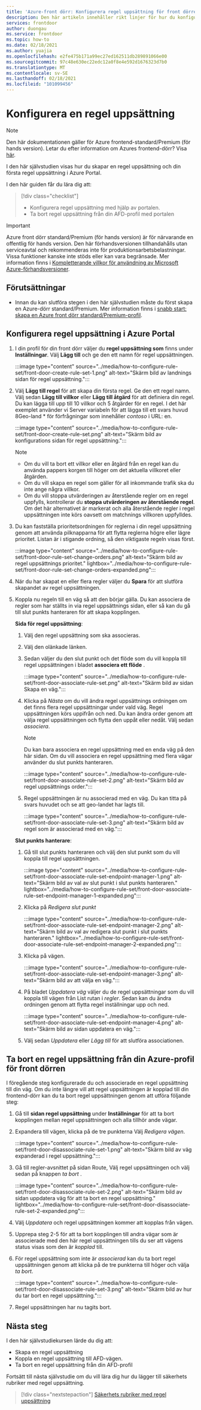 ```yaml
---
title: 'Azure-front dörr: Konfigurera regel uppsättning för front dörren'
description: Den här artikeln innehåller rikt linjer för hur du konfigurerar en regel uppsättning.
services: frontdoor
author: duongau
ms.service: frontdoor
ms.topic: how-to
ms.date: 02/18/2021
ms.author: yuajia
ms.openlocfilehash: e2fe475b171a99ec27ed162511db289891066e00
ms.sourcegitcommit: 97c48e630ec22edc12a0f8e4e592d1676323d7b0
ms.translationtype: MT
ms.contentlocale: sv-SE
ms.lasthandoff: 02/18/2021
ms.locfileid: "101099456"
---
```

# <a name="configure-a-rule-set"></a>Konfigurera en regel uppsättning

> [!Note]
> Den här dokumentationen gäller för Azure frontend-standard/Premium (för hands version). Letar du efter information om Azures frontend-dörr? Visa [här](../front-door-overview.md).

I den här självstudien visas hur du skapar en regel uppsättning och din första regel uppsättning i Azure Portal. 

I den här guiden får du lära dig att:
> [!div class="checklist"]
> - Konfigurera regel uppsättning med hjälp av portalen.
> - Ta bort regel uppsättning från din AFD-profil med portalen

> [!IMPORTANT]
> Azure front dörr standard/Premium (för hands version) är för närvarande en offentlig för hands version.
> Den här förhandsversionen tillhandahålls utan serviceavtal och rekommenderas inte för produktionsarbetsbelastningar. Vissa funktioner kanske inte stöds eller kan vara begränsade.
> Mer information finns i [Kompletterande villkor för användning av Microsoft Azure-förhandsversioner](https://azure.microsoft.com/support/legal/preview-supplemental-terms/).

## <a name="prerequisites"></a>Förutsättningar

* Innan du kan slutföra stegen i den här självstudien måste du först skapa en Azure-dörr standard/Premium. Mer information finns i [snabb start: skapa en Azure front dörr standard/Premium-profil](create-front-door-portal.md).

## <a name="configure-rule-set-in-azure-portal"></a>Konfigurera regel uppsättning i Azure Portal

1. I din profil för din front dörr väljer du **regel uppsättning som** finns under **Inställningar**. Välj **Lägg till** och ge den ett namn för regel uppsättningen.

   :::image type="content" source="../media/how-to-configure-rule-set/front-door-create-rule-set-1.png" alt-text="Skärm bild av landnings sidan för regel uppsättning.":::
    
1. Välj **Lägg till regel** för att skapa din första regel. Ge den ett regel namn. Välj sedan **Lägg till villkor** eller **Lägg till åtgärd** för att definiera din regel. Du kan lägga till upp till 10 villkor och 5 åtgärder för en regel. I det här exemplet använder vi Server variabeln för att lägga till ett svars huvud 8Geo-land * för förfrågningar som innehåller *contoso* i URL: en.

   :::image type="content" source="../media/how-to-configure-rule-set/front-door-create-rule-set.png" alt-text="Skärm bild av konfigurations sidan för regel uppsättning.":::
    
    > [!NOTE]
    > * Om du vill ta bort ett villkor eller en åtgärd från en regel kan du använda pappers korgen till höger om det aktuella villkoret eller åtgärden.
    > * Om du vill skapa en regel som gäller för all inkommande trafik ska du inte ange några villkor.
    > * Om du vill stoppa utvärderingen av återstående regler om en regel uppfylls, kontrollerar du **stoppa utvärderingen av återstående regel**. Om det här alternativet är markerat och alla återstående regler i regel uppsättningen inte körs oavsett om matchnings villkoren uppfylldes.  

1. Du kan fastställa prioritetsordningen för reglerna i din regel uppsättning genom att använda pilknapparna för att flytta reglerna högre eller lägre prioritet. Listan är i stigande ordning, så den viktigaste regeln visas först.

   :::image type="content" source="../media/how-to-configure-rule-set/front-door-rule-set-change-orders.png" alt-text="Skärm bild av regel uppsättnings prioritet." lightbox="../media/how-to-configure-rule-set/front-door-rule-set-change-orders-expanded.png":::

1. När du har skapat en eller flera regler väljer du **Spara** för att slutföra skapandet av regel uppsättningen.

1. Koppla nu regeln till en väg så att den börjar gälla. Du kan associera de regler som har ställts in via regel uppsättnings sidan, eller så kan du gå till slut punkts hanteraren för att skapa kopplingen.
 
    **Sida för regel uppsättning**: 
    
    1. Välj den regel uppsättning som ska associeras.
    
    1. Välj den  olänkade länken.
     

    1. Sedan väljer du den slut punkt och det flöde som du vill koppla till regel uppsättningen i bladet **associera ett flöde** . 
    
        :::image type="content" source="../media/how-to-configure-rule-set/front-door-associate-rule-set.png" alt-text="Skärm bild av sidan Skapa en väg.":::    
        
    1. Klicka på *Nästa* om du vill ändra regel uppsättnings ordningen om det finns flera regel uppsättningar under vald väg. Regel uppsättningen körs uppifrån och ned. Du kan ändra order genom att välja regel uppsättningen och flytta den uppåt eller nedåt. Välj sedan *associera*.
    
        > [!Note]
        > Du kan bara associera en regel uppsättning med en enda väg på den här sidan. Om du vill associera en regel uppsättning med flera vägar använder du slut punkts hanteraren.
    
        :::image type="content" source="../media/how-to-configure-rule-set/front-door-associate-rule-set-2.png" alt-text="Skärm bild av regel uppsättnings order.":::
    
    1. Regel uppsättningen är nu associerad med en väg. Du kan titta på svars huvudet och se att geo-landet har lagts till.
    
        :::image type="content" source="../media/how-to-configure-rule-set/front-door-associate-rule-set-3.png" alt-text="Skärm bild av regel som är associerad med en väg.":::

   **Slut punkts hanterare**: 
    
    1. Gå till slut punkts hanteraren och välj den slut punkt som du vill koppla till regel uppsättningen.
    
        :::image type="content" source="../media/how-to-configure-rule-set/front-door-associate-rule-set-endpoint-manager-1.png" alt-text="Skärm bild av val av slut punkt i slut punkts hanteraren." lightbox="../media/how-to-configure-rule-set/front-door-associate-rule-set-endpoint-manager-1-expanded.png":::

    1. Klicka på *Redigera slut punkt*  
    
        :::image type="content" source="../media/how-to-configure-rule-set/front-door-associate-rule-set-endpoint-manager-2.png" alt-text="Skärm bild av val av redigera slut punkt i slut punkts hanteraren." lightbox="../media/how-to-configure-rule-set/front-door-associate-rule-set-endpoint-manager-2-expanded.png":::

    1. Klicka på vägen. 
    
         :::image type="content" source="../media/how-to-configure-rule-set/front-door-associate-rule-set-endpoint-manager-3.png" alt-text="Skärm bild av att välja en väg.":::
    
    1. På bladet *Uppdatera väg* väljer du de regel uppsättningar som du vill koppla till vägen från List rutan i *regler*. Sedan kan du ändra ordningen genom att flytta regel inställningar upp och ned. 
    
        :::image type="content" source="../media/how-to-configure-rule-set/front-door-associate-rule-set-endpoint-manager-4.png" alt-text="Skärm bild av sidan uppdatera en väg.":::
    
    1. Välj sedan *Uppdatera* eller *Lägg till* för att slutföra associationen.

## <a name="delete-a-rule-set-from-your-azure-front-door-profile"></a>Ta bort en regel uppsättning från din Azure-profil för front dörren

I föregående steg konfigurerade du och associerade en regel uppsättning till din väg. Om du inte längre vill att regel uppsättningen är kopplad till din frontend-dörr kan du ta bort regel uppsättningen genom att utföra följande steg:

1. Gå till **sidan regel uppsättning** under **Inställningar** för att ta bort kopplingen mellan regel uppsättningen och alla tillhör ande vägar.

1. Expandera till vägen, klicka på de tre punkterna Välj *Redigera vägen*.

   :::image type="content" source="../media/how-to-configure-rule-set/front-door-disassociate-rule-set-1.png" alt-text="Skärm bild av väg expanderad i regel uppsättning.":::

1. Gå till regler-avsnittet på sidan Route, Välj regel uppsättningen och välj sedan på knappen *ta bort* . 

   :::image type="content" source="../media/how-to-configure-rule-set/front-door-disassociate-rule-set-2.png" alt-text="Skärm bild av sidan uppdatera väg för att ta bort en regel uppsättning." lightbox="../media/how-to-configure-rule-set/front-door-disassociate-rule-set-2-expanded.png":::

1. Välj *Uppdatera* och regel uppsättningen kommer att kopplas från vägen.

1. Upprepa steg 2-5 för att ta bort kopplingen till andra vägar som är associerade med den här regel uppsättningen tills du ser att vägens status visas som den är *kopplad* till.

1. För regel uppsättning som inte är *associerad* kan du ta bort regel uppsättningen genom att klicka på de tre punkterna till höger och välja *ta bort*. 

   :::image type="content" source="../media/how-to-configure-rule-set/front-door-disassociate-rule-set-3.png" alt-text="Skärm bild av hur du tar bort en regel uppsättning.":::

1. Regel uppsättningen har nu tagits bort.

## <a name="next-steps"></a>Nästa steg

I den här självstudiekursen lärde du dig att:

* Skapa en regel uppsättning
* Koppla en regel uppsättning till AFD-vägen.
* Ta bort en regel uppsättning från din AFD-profil

Fortsätt till nästa självstudie om du vill lära dig hur du lägger till säkerhets rubriker med regel uppsättning.

> [!div class="nextstepaction"]
> [Säkerhets rubriker med regel uppsättning]()
